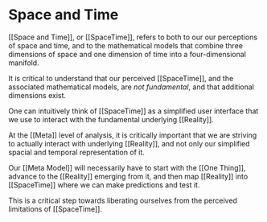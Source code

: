 # Space and Time

[[Space and Time]], or [[SpaceTime]], refers to both to our our perceptions of space and time, and to the mathematical models that combine three dimensions of space and one dimension of time into a four-dimensional manifold. 

It is critical to understand that our perceived [[SpaceTime]], and the associated mathematical models, are _not fundamental_, and that additional dimensions exist. 

One can intuitively think of [[SpaceTime]] as a simplified user interface that we use to interact with the fundamental underlying [[Reality]]. 

At the [[Meta]] level of analysis, it is critically important that we are striving to actually interact with underlying [[Reality]], and not only our simplified spacial and temporal representation of it. 

Our [[Meta Model]] will necessarily have to start with the [[One Thing]], advance to the [[Reality]] emerging from it, and then map [[Reality]] into [[SpaceTime]] where we can make predictions and test it. 

This is a critical step towards liberating ourselves from the perceived limitations of [[SpaceTime]]. 
